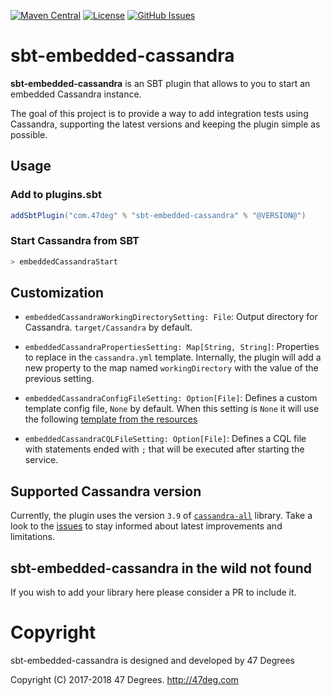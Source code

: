 
[![Maven Central](https://img.shields.io/badge/maven%20central-0.0.6-green.svg)](https://repo1.maven.org/maven2/com/47deg/sbt-embedded-cassandra_2.12_1.0) [![License](https://img.shields.io/badge/license-Apache%202-blue.svg)](https://raw.githubusercontent.com/47degrees/sbt-embedded-cassandra/master/LICENSE) [![GitHub Issues](https://img.shields.io/github/issues/47degrees/sbt-embedded-cassandra.svg)](https://github.com/47degrees/sbt-embedded-cassandra/issues)

# sbt-embedded-cassandra

**sbt-embedded-cassandra** is an SBT plugin that allows to you to start an embedded Cassandra instance.
 
The goal of this project is to provide a way to add integration tests using Cassandra, supporting the latest versions and keeping the plugin simple as possible. 

## Usage

### Add to plugins.sbt

```scala
addSbtPlugin("com.47deg" % "sbt-embedded-cassandra" % "@VERSION@")
```

### Start Cassandra from SBT

```bash
> embeddedCassandraStart
```

## Customization

* `embeddedCassandraWorkingDirectorySetting: File`: Output directory for Cassandra. `target/Cassandra` by default.

* `embeddedCassandraPropertiesSetting: Map[String, String]`: Properties to replace in the `cassandra.yml` template. Internally, the plugin will add a new property to the map named `workingDirectory` with the value of the previous setting.

* `embeddedCassandraConfigFileSetting: Option[File]`: Defines a custom template config file, `None` by default. When this setting is `None` it will use the following [template from the resources](embedded-cassandra-core/src/main/resources/basic-cassandra-conf.yml) 

* `embeddedCassandraCQLFileSetting: Option[File]`: Defines a CQL file with statements ended with `;` that will be executed after starting the service.

## Supported Cassandra version

Currently, the plugin uses the version `3.9` of [`cassandra-all`](http://mvnrepository.com/artifact/org.apache.cassandra/cassandra-all) library. Take a look to the [issues](https://github.com/47degrees/sbt-embedded-cassandra/issues) to stay informed about latest improvements and limitations. 

## sbt-embedded-cassandra in the wild not found

If you wish to add your library here please consider a PR to include it.

# Copyright

sbt-embedded-cassandra is designed and developed by 47 Degrees

Copyright (C) 2017-2018 47 Degrees. <http://47deg.com>
